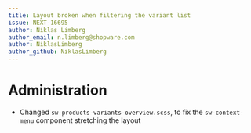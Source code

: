```yaml
---
title: Layout broken when filtering the variant list
issue: NEXT-16695
author: Niklas Limberg
author_email: n.limberg@shopware.com
author: NiklasLimberg
author_github: NiklasLimberg
---
```

# Administration
*  Changed `sw-products-variants-overview.scss`, to fix the `sw-context-menu` component stretching the layout